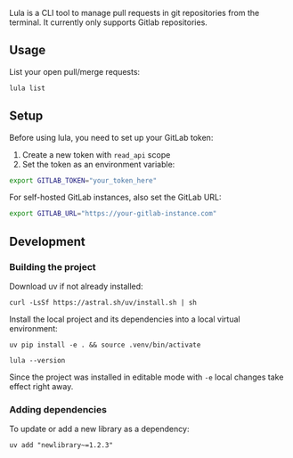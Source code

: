 Lula is a CLI tool to manage pull requests in git repositories from the terminal. It currently only supports Gitlab repositories.

<!--
## Installation

```bash
pip install lula
```
-->

## Usage

List your open pull/merge requests:

```bash
lula list
```

## Setup

Before using lula, you need to set up your GitLab token:

1. Create a new token with `read_api` scope
2. Set the token as an environment variable:

```bash
export GITLAB_TOKEN="your_token_here"
```

For self-hosted GitLab instances, also set the GitLab URL:

```bash
export GITLAB_URL="https://your-gitlab-instance.com"
```

## Development

### Building the project

Download uv if not already installed:

```shell
curl -LsSf https://astral.sh/uv/install.sh | sh
```

Install the local project and its dependencies into a local virtual environment:

```shell
uv pip install -e . && source .venv/bin/activate

lula --version
```

Since the project was installed in editable mode with `-e` local changes take effect right away.

### Adding dependencies

To update or add a new library as a dependency:

```shell
uv add "newlibrary~=1.2.3"
```

<!--
To run the unit tests:

```shell
pytest .
```
-->
